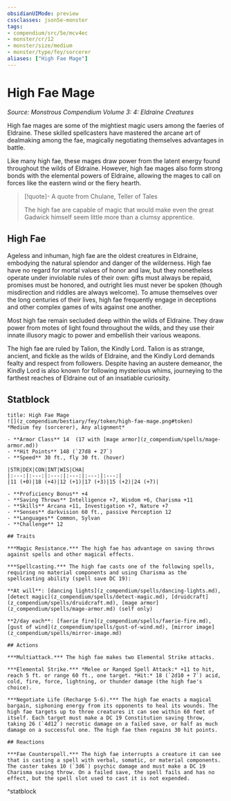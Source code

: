 ```yaml
---
obsidianUIMode: preview
cssclasses: json5e-monster
tags:
- compendium/src/5e/mcv4ec
- monster/cr/12
- monster/size/medium
- monster/type/fey/sorcerer
aliases: ["High Fae Mage"]
---
```

# High Fae Mage
*Source: Monstrous Compendium Volume 3: 4: Eldraine Creatures*  

High fae mages are some of the mightiest magic users among the faeries of Eldraine. These skilled spellcasters have mastered the arcane art of dealmaking among the fae, magically negotiating themselves advantages in battle.

Like many high fae, these mages draw power from the latent energy found throughout the wilds of Eldraine. However, high fae mages also form strong bonds with the elemental powers of Eldraine, allowing the mages to call on forces like the eastern wind or the fiery hearth.

> [!quote]- A quote from Chulane, Teller of Tales  
> 
> The high fae are capable of magic that would make even the great Gadwick himself seem little more than a clumsy apprentice.

## High Fae

Ageless and inhuman, high fae are the oldest creatures in Eldraine, embodying the natural splendor and danger of the wilderness. High fae have no regard for mortal values of honor and law, but they nonetheless operate under inviolable rules of their own: gifts must always be repaid, promises must be honored, and outright lies must never be spoken (though misdirection and riddles are always welcome). To amuse themselves over the long centuries of their lives, high fae frequently engage in deceptions and other complex games of wits against one another.

Most high fae remain secluded deep within the wilds of Eldraine. They draw power from motes of light found throughout the wilds, and they use their innate illusory magic to power and embellish their various weapons.

The high fae are ruled by Talion, the Kindly Lord. Talion is as strange, ancient, and fickle as the wilds of Eldraine, and the Kindly Lord demands fealty and respect from followers. Despite having an austere demeanor, the Kindly Lord is also known for following mysterious whims, journeying to the farthest reaches of Eldraine out of an insatiable curiosity.

## Statblock

```ad-statblock
title: High Fae Mage
![](z_compendium/bestiary/fey/token/high-fae-mage.png#token)
*Medium fey (sorcerer), Any alignment*

- **Armor Class** 14  (17 with [mage armor](z_compendium/spells/mage-armor.md))
- **Hit Points** 148 (`27d8 + 27`)
- **Speed** 30 ft., fly 30 ft. (hover)

|STR|DEX|CON|INT|WIS|CHA|
|:---:|:---:|:---:|:---:|:---:|:---:|
|11 (+0)|18 (+4)|12 (+1)|17 (+3)|15 (+2)|24 (+7)|

- **Proficiency Bonus** +4
- **Saving Throws** Intelligence +7, Wisdom +6, Charisma +11
- **Skills** Arcana +11, Investigation +7, Nature +7
- **Senses** darkvision 60 ft., passive Perception 12
- **Languages** Common, Sylvan
- **Challenge** 12

## Traits

***Magic Resistance.*** The high fae has advantage on saving throws against spells and other magical effects.

***Spellcasting.*** The high fae casts one of the following spells, requiring no material components and using Charisma as the spellcasting ability (spell save DC 19):

**At will**: [dancing lights](z_compendium/spells/dancing-lights.md), [detect magic](z_compendium/spells/detect-magic.md), [druidcraft](z_compendium/spells/druidcraft.md), [mage armor](z_compendium/spells/mage-armor.md) (self only)

**2/day each**: [faerie fire](z_compendium/spells/faerie-fire.md), [gust of wind](z_compendium/spells/gust-of-wind.md), [mirror image](z_compendium/spells/mirror-image.md)

## Actions

***Multiattack.*** The high fae makes two Elemental Strike attacks.

***Elemental Strike.*** *Melee or Ranged Spell Attack:* +11 to hit, reach 5 ft. or range 60 ft., one target. *Hit:* 18 (`2d10 + 7`) acid, cold, fire, force, lightning, or thunder damage (the high fae's choice).

***Negotiate Life (Recharge 5-6).*** The high fae enacts a magical bargain, siphoning energy from its opponents to heal its wounds. The high fae targets up to three creatures it can see within 60 feet of itself. Each target must make a DC 19 Constitution saving throw, taking 26 (`4d12`) necrotic damage on a failed save, or half as much damage on a successful one. The high fae then regains 30 hit points.

## Reactions

***Fae Counterspell.*** The high fae interrupts a creature it can see that is casting a spell with verbal, somatic, or material components. The caster takes 10 (`3d6`) psychic damage and must make a DC 19 Charisma saving throw. On a failed save, the spell fails and has no effect, but the spell slot used to cast it is not expended.
```
^statblock